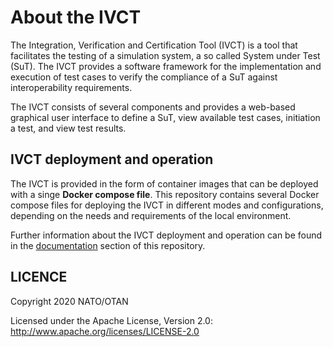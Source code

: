 # About the IVCT

The Integration, Verification and Certification Tool (IVCT) is a tool that facilitates the testing of a simulation system, a so called System under Test (SuT). The IVCT provides a software framework for the implementation and execution of test cases to verify the compliance of a SuT against interoperability requirements.

The IVCT consists of several components and provides a web-based graphical user interface to define a SuT,  view available test cases, initiation a test, and view test results. 

## IVCT deployment and operation

The IVCT is provided in the form of container images that can be deployed with a singe **Docker compose file**. This repository contains several Docker compose files for deploying the IVCT in different modes and configurations, depending on the needs and requirements of the local environment.

Further information about the IVCT deployment and operation can be found in the [documentation](docs/src/home.adoc) section of this repository.

## LICENCE

Copyright 2020 NATO/OTAN

Licensed under the Apache License, Version 2.0: http://www.apache.org/licenses/LICENSE-2.0